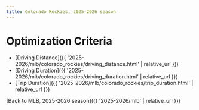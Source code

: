 ```yaml
---
title: Colorado Rockies, 2025-2026 season
---
```


# Optimization Criteria
- [Driving Distance]({{ '2025-2026/mlb/colorado_rockies/driving_distance.html' | relative_url }})
- [Driving Duration]({{ '2025-2026/mlb/colorado_rockies/driving_duration.html' | relative_url }})
- [Trip Duration]({{ '2025-2026/mlb/colorado_rockies/trip_duration.html' | relative_url }})

[Back to MLB, 2025-2026 season]({{ '2025-2026/mlb' | relative_url }})
